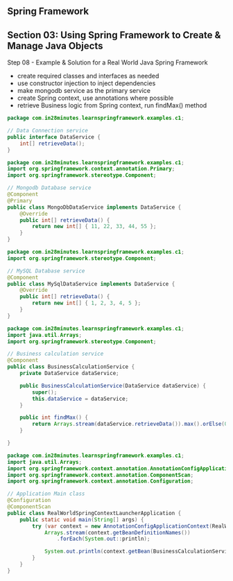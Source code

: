 ## Spring Framework
## Section 03: Using Spring Framework to Create & Manage Java Objects

Step 08 - Example & Solution for a Real World Java Spring Framework 
- create required classes and interfaces as needed
- use constructor injection to inject dependencies
- make mongodb service as the primary service
- create Spring context, use annotations where possible
- retrieve Business logic from Spring context, run findMax() method

```java
package com.in28minutes.learnspringframework.examples.c1;

// Data Connection service
public interface DataService {
	int[] retrieveData();
}
```

```java
package com.in28minutes.learnspringframework.examples.c1;
import org.springframework.context.annotation.Primary;
import org.springframework.stereotype.Component;

// Mongodb Database service
@Component
@Primary
public class MongoDbDataService implements DataService {
	@Override
	public int[] retrieveData() {
		return new int[] { 11, 22, 33, 44, 55 };
	}
}
```

```java
package com.in28minutes.learnspringframework.examples.c1;
import org.springframework.stereotype.Component;

// MySQL Database service
@Component
public class MySqlDataService implements DataService {
	@Override
	public int[] retrieveData() {
		return new int[] { 1, 2, 3, 4, 5 };
	}
}
```

```java
package com.in28minutes.learnspringframework.examples.c1;
import java.util.Arrays;
import org.springframework.stereotype.Component;

// Business calculation service
@Component
public class BusinessCalculationService {
	private DataService dataService;

	public BusinessCalculationService(DataService dataService) {
		super();
		this.dataService = dataService;
	}

	public int findMax() {
		return Arrays.stream(dataService.retrieveData()).max().orElse(0);
	}

}
```

```java
package com.in28minutes.learnspringframework.examples.c1;
import java.util.Arrays;
import org.springframework.context.annotation.AnnotationConfigApplicationContext;
import org.springframework.context.annotation.ComponentScan;
import org.springframework.context.annotation.Configuration;

// Application Main class
@Configuration
@ComponentScan
public class RealWorldSpringContextLauncherApplication {
	public static void main(String[] args) {
		try (var context = new AnnotationConfigApplicationContext(RealWorldSpringContextLauncherApplication.class)) {
			Arrays.stream(context.getBeanDefinitionNames())
				.forEach(System.out::println);

			System.out.println(context.getBean(BusinessCalculationService.class).findMax());
		}
	}
}
```
